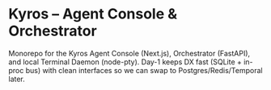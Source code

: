 # Kyros – Agent Console & Orchestrator

Monorepo for the Kyros Agent Console (Next.js), Orchestrator (FastAPI), and local Terminal Daemon (node-pty).
Day-1 keeps DX fast (SQLite + in-proc bus) with clean interfaces so we can swap to Postgres/Redis/Temporal later.